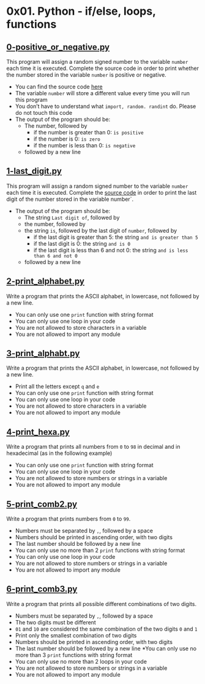 # 0x01. Python - if/else, loops, functions

## [0-positive_or_negative.py](../0-positive_or_negative.py)

This program will assign a random signed number to the variable `number` each time it is executed. Complete the source code in order to print whether the number stored in the variable `number` is positive or negative.

  * You can find the source code [here](https://alx-intranet.hbtn.io/rltoken/rkvoXPA-lS3TAaemM9sChg)
  * The variable `number` will store a different value every time you will run this program
  * You don’t have to understand what `import, random. randint` do. Please do not touch this code
  * The output of the program should be:
    + The number, followed by
      - if the number is greater than 0: `is positive`
      - if the number is 0: `is zero`
      - if the number is less than 0: `is negative`
    + followed by a new line

## [1-last_digit.py](../1-last_digit.py)

This program will assign a random signed number to the variable `number` each time it is executed. Complete the [source code](https://github.com/holbertonschool/0x01.py/blob/master/1-last_digit_py) in order to print the last digit of the number stored in the variable number`.

  * The output of the program should be:
    + The string `Last digit of`, followed by
    + the number, followed by
    + the string `is`, followed by the last digit of `number`, followed by
      - if the last digit is greater than 5: the string `and is greater than 5`
      - if the last digit is 0: the string `and is 0`
      - if the last digit is less than 6 and not 0: the string `and is less than 6 and not 0`
    + followed by a new line

## [2-print_alphabet.py](2-print_alphabet.py)

Write a program that prints the ASCII alphabet, in lowercase, not followed by a new line.

  * You can only use one `print` function with string format
  * You can only use one loop in your code
  * You are not allowed to store characters in a variable
  * You are not allowed to import any module

## [3-print_alphabt.py](3-print_alphabt.py)

Write a program that prints the ASCII alphabet, in lowercase, not followed by a new line.

  * Print all the letters except `q` and `e`
  * You can only use one `print` function with string format
  * You can only use one loop in your code
  * You are not allowed to store characters in a variable
  * You are not allowed to import any module

## [4-print_hexa.py](../4-print_hexa.py)

Write a program that prints all numbers from `0` to `98` in decimal and in hexadecimal (as in the following example)

  * You can only use one `print` function with string format
  * You can only use one loop in your code
  * You are not allowed to store numbers or strings in a variable
  * You are not allowed to import any module

## [5-print_comb2.py](../5-print_comb2.py)

Write a program that prints numbers from `0` to `99`.

  * Numbers must be separated by `,`, followed by a space
  * Numbers should be printed in ascending order, with two digits
  * The last number should be followed by a new line
  * You can only use no more than 2 `print` functions with string format
  * You can only use one loop in your code
  * You are not allowed to store numbers or strings in a variable
  * You are not allowed to import any module

## [6-print_comb3.py](../6-print_comb3.py)

Write a program that prints all possible different combinations of two digits.

  * Numbers must be separated by `,`, followed by a space
  * The two digits must be different
  * `01` and `10` are considered the same combination of the two digits `0` and `1`
  * Print only the smallest combination of two digits
  * Numbers should be printed in ascending order, with two digits
  * The last number should be followed by a new line
  *You can only use no more than 3 `print` functions with string format
  * You can only use no more than 2 loops in your code
  * You are not allowed to store numbers or strings in a variable
  * You are not allowed to import any module
